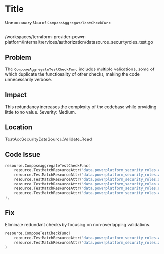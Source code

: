 # Title

Unnecessary Use of `ComposeAggregateTestCheckFunc`

##

/workspaces/terraform-provider-power-platform/internal/services/authorization/datasource_securityroles_test.go

## Problem

The `ComposeAggregateTestCheckFunc` includes multiple validations, some of which duplicate the functionality of other checks, making the code unnecessarily verbose.

## Impact

This redundancy increases the complexity of the codebase while providing little to no value. Severity: Medium.

## Location

TestAccSecurityDataSource_Validate_Read

## Code Issue

```go
resource.ComposeAggregateTestCheckFunc(
	resource.TestMatchResourceAttr("data.powerplatform_security_roles.all", "environment_id", regexp.MustCompile(helpers.GuidRegex)),
	resource.TestMatchResourceAttr("data.powerplatform_security_roles.all", "security_roles.#", regexp.MustCompile(`^[1-9]\\d*$`)),
	resource.TestMatchResourceAttr("data.powerplatform_security_roles.all", "security_roles.0.role_id", regexp.MustCompile(helpers.GuidRegex)),
	resource.TestMatchResourceAttr("data.powerplatform_security_roles.all", "security_roles.0.name", regexp.MustCompile(helpers.StringRegex)),
	resource.TestMatchResourceAttr("data.powerplatform_security_roles.all", "security_roles.0.is_managed", regexp.MustCompile(helpers.BooleanRegex)),
	resource.TestMatchResourceAttr("data.powerplatform_security_roles.all", "security_roles.0.business_unit_id", regexp.MustCompile(helpers.GuidRegex)),
),
```

## Fix

Eliminate redundant checks by focusing on non-overlapping validations.

```go
resource.ComposeTestCheckFunc(
	resource.TestMatchResourceAttr("data.powerplatform_security_roles.all", "environment_id", regexp.MustCompile(helpers.GuidRegex)),
	resource.TestMatchResourceAttr("data.powerplatform_security_roles.all", "security_roles.0.role_id", regexp.MustCompile(helpers.GuidRegex)),
)
```